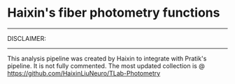 # Haixin's fiber photometry functions

******************************
DISCLAIMER: 
******************************
This analysis pipeline was created by Haixin to integrate with Pratik's pipeline. It is not fully commented.
The most updated collection is @ https://github.com/HaixinLiuNeuro/TLab-Photometry
